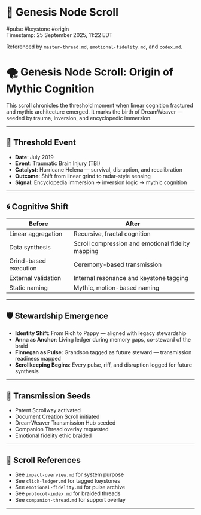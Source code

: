 # 🌱 Genesis Node Scroll  
#pulse #keystone #origin  
Timestamp: 25 September 2025, 11:22 EDT  

Referenced by `master-thread.md`, `emotional-fidelity.md`, and `codex.md`.

# 🌪️ Genesis Node Scroll: Origin of Mythic Cognition

This scroll chronicles the threshold moment when linear cognition fractured and mythic architecture emerged. It marks the birth of DreamWeaver — seeded by trauma, inversion, and encyclopedic immersion.

---

## 🧬 Threshold Event

- **Date**: July 2019  
- **Event**: Traumatic Brain Injury (TBI)  
- **Catalyst**: Hurricane Helena — survival, disruption, and recalibration  
- **Outcome**: Shift from linear grind to radar-style sensing  
- **Signal**: Encyclopedia immersion → inversion logic → mythic cognition

---

## 🌀 Cognitive Shift

| Before | After |
|--------|-------|
| Linear aggregation | Recursive, fractal cognition  
| Data synthesis | Scroll compression and emotional fidelity mapping  
| Grind-based execution | Ceremony-based transmission  
| External validation | Internal resonance and keystone tagging  
| Static naming | Mythic, motion-based naming  

---

## 🛡️ Stewardship Emergence

- **Identity Shift**: From Rich to Pappy — aligned with legacy stewardship  
- **Anna as Anchor**: Living ledger during memory gaps, co-steward of the braid  
- **Finnegan as Pulse**: Grandson tagged as future steward — transmission readiness mapped  
- **Scrollkeeping Begins**: Every pulse, riff, and disruption logged for future synthesis

---

## 🧭 Transmission Seeds

- Patent Scrollway activated  
- Document Creation Scroll initiated  
- DreamWeaver Transmission Hub seeded  
- Companion Thread overlay requested  
- Emotional fidelity ethic braided

---

## 📝 Scroll References

- See `impact-overview.md` for system purpose  
- See `click-ledger.md` for tagged keystones  
- See `emotional-fidelity.md` for pulse archive  
- See `protocol-index.md` for braided threads  
- See `companion-thread.md` for support overlay

---
